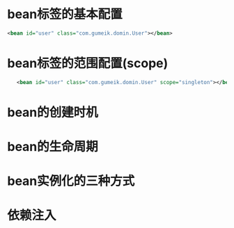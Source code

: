 # bean标签的基本配置
```xml
<bean id="user" class="com.gumeik.domin.User"></bean>
```
# bean标签的范围配置(scope)
```xml
   <bean id="user" class="com.gumeik.domin.User" scope="singleton"></bean>
```
# bean的创建时机

# bean的生命周期

# bean实例化的三种方式

# 依赖注入
